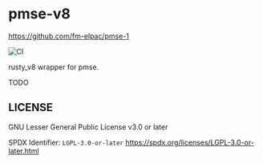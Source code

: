 # pmse-v8

<https://github.com/fm-elpac/pmse-1>

![CI](https://github.com/fm-elpac/pmse-1/actions/workflows/ci.yml/badge.svg)

rusty_v8 wrapper for pmse.

TODO

## LICENSE

GNU Lesser General Public License v3.0 or later

SPDX Identifier: `LGPL-3.0-or-later`
<https://spdx.org/licenses/LGPL-3.0-or-later.html>
